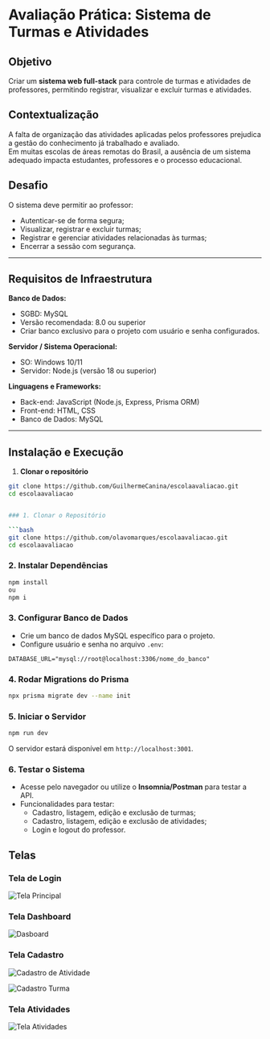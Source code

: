 # Avaliação Prática: Sistema de Turmas e Atividades

## Objetivo
Criar um **sistema web full-stack** para controle de turmas e atividades de professores, permitindo registrar, visualizar e excluir turmas e atividades.

## Contextualização
A falta de organização das atividades aplicadas pelos professores prejudica a gestão do conhecimento já trabalhado e avaliado.  
Em muitas escolas de áreas remotas do Brasil, a ausência de um sistema adequado impacta estudantes, professores e o processo educacional.

## Desafio
O sistema deve permitir ao professor:
- Autenticar-se de forma segura;
- Visualizar, registrar e excluir turmas;
- Registrar e gerenciar atividades relacionadas às turmas;
- Encerrar a sessão com segurança.

---

## Requisitos de Infraestrutura

**Banco de Dados:**  
- SGBD: MySQL  
- Versão recomendada: 8.0 ou superior  
- Criar banco exclusivo para o projeto com usuário e senha configurados.

**Servidor / Sistema Operacional:**  
- SO: Windows 10/11  
- Servidor: Node.js (versão 18 ou superior)

**Linguagens e Frameworks:**  
- Back-end: JavaScript (Node.js, Express, Prisma ORM)  
- Front-end: HTML, CSS  
- Banco de Dados: MySQL

---

## Instalação e Execução

1. **Clonar o repositório**
```bash
git clone https://github.com/GuilhermeCanina/escolaavaliacao.git
cd escolaavaliacao


### 1. Clonar o Repositório

```bash
git clone https://github.com/olavomarques/escolaavaliacao.git
cd escolaavaliacao
```

### 2. Instalar Dependências

```bash
npm install
ou
npm i
```

### 3. Configurar Banco de Dados
- Crie um banco de dados MySQL específico para o projeto.  
- Configure usuário e senha no arquivo `.env`:

```env
DATABASE_URL="mysql://root@localhost:3306/nome_do_banco"
```

### 4. Rodar Migrations do Prisma

```bash
npx prisma migrate dev --name init
```

### 5. Iniciar o Servidor

```bash
npm run dev
```

O servidor estará disponível em `http://localhost:3001`.

### 6. Testar o Sistema
- Acesse pelo navegador ou utilize o **Insomnia/Postman** para testar a API.  
- Funcionalidades para testar:
  - Cadastro, listagem, edição e exclusão de turmas;
  - Cadastro, listagem, edição e exclusão de atividades;
  - Login e logout do professor.
## Telas

### Tela de Login

![Tela Principal](imagens/login.png)
### Tela Dashboard

![Dasboard](imagens/dashboard.png)

### Tela Cadastro

![Cadastro de Atividade](<imagens/cadastro atividades.png>)

![Cadastro Turma](<imagens/Captura de tela 2025-10-24 110237.png>)
### Tela Atividades

![Tela Atividades](<imagens/Captura de tela 2025-10-24 110237.png>)

